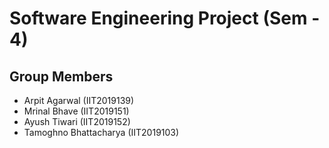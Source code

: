 # Software Engineering Project (Sem - 4)

## Group Members
- Arpit Agarwal (IIT2019139)
- Mrinal Bhave (IIT2019151)
- Ayush Tiwari (IIT2019152)
- Tamoghno Bhattacharya (IIT2019103)

